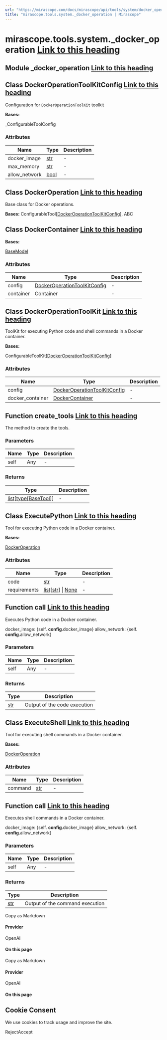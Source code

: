```yaml
---
url: "https://mirascope.com/docs/mirascope/api/tools/system/docker_operation"
title: "mirascope.tools.system._docker_operation | Mirascope"
---
```


# mirascope.tools.system.\_docker\_operation [Link to this heading](https://mirascope.com/docs/mirascope/api/tools/system/docker_operation\#mirascope-tools-system-docker-operation)

## Module \_docker\_operation [Link to this heading](https://mirascope.com/docs/mirascope/api/tools/system/docker_operation\#docker-operation)

## Class DockerOperationToolKitConfig [Link to this heading](https://mirascope.com/docs/mirascope/api/tools/system/docker_operation\#dockeroperationtoolkitconfig)

Configuration for `DockerOperationToolKit` toolkit

**Bases:**

\_ConfigurableToolConfig

### Attributes

| Name | Type | Description |
| --- | --- | --- |
| docker\_image | [str](https://docs.python.org/3/library/stdtypes.html#str) | - |
| max\_memory | [str](https://docs.python.org/3/library/stdtypes.html#str) | - |
| allow\_network | [bool](https://docs.python.org/3/library/functions.html#bool) | - |

## Class DockerOperation [Link to this heading](https://mirascope.com/docs/mirascope/api/tools/system/docker_operation\#dockeroperation)

Base class for Docker operations.

**Bases:** ConfigurableTool\[[DockerOperationToolKitConfig](https://mirascope.com/docs/mirascope/api/tools/system/docker_operation#dockeroperationtoolkitconfig)\], ABC

## Class DockerContainer [Link to this heading](https://mirascope.com/docs/mirascope/api/tools/system/docker_operation\#dockercontainer)

**Bases:**

[BaseModel](https://docs.pydantic.dev/latest/api/base_model/)

### Attributes

| Name | Type | Description |
| --- | --- | --- |
| config | [DockerOperationToolKitConfig](https://mirascope.com/docs/mirascope/api/tools/system/docker_operation#dockeroperationtoolkitconfig) | - |
| container | Container | - |

## Class DockerOperationToolKit [Link to this heading](https://mirascope.com/docs/mirascope/api/tools/system/docker_operation\#dockeroperationtoolkit)

ToolKit for executing Python code and shell commands in a Docker container.

**Bases:**

ConfigurableToolKit\[[DockerOperationToolKitConfig](https://mirascope.com/docs/mirascope/api/tools/system/docker_operation#dockeroperationtoolkitconfig)\]

### Attributes

| Name | Type | Description |
| --- | --- | --- |
| config | [DockerOperationToolKitConfig](https://mirascope.com/docs/mirascope/api/tools/system/docker_operation#dockeroperationtoolkitconfig) | - |
| docker\_container | [DockerContainer](https://mirascope.com/docs/mirascope/api/tools/system/docker_operation#dockercontainer) | - |

## Function create\_tools [Link to this heading](https://mirascope.com/docs/mirascope/api/tools/system/docker_operation\#create-tools)

The method to create the tools.

### Parameters

| Name | Type | Description |
| --- | --- | --- |
| self | Any | - |

### Returns

| Type | Description |
| --- | --- |
| [list](https://docs.python.org/3/library/stdtypes.html#list)\[[type](https://docs.python.org/3/library/functions.html#type)\[[BaseTool](https://mirascope.com/docs/mirascope/api/core/base/tool#basetool)\]\] | - |

## Class ExecutePython [Link to this heading](https://mirascope.com/docs/mirascope/api/tools/system/docker_operation\#executepython)

Tool for executing Python code in a Docker container.

**Bases:**

[DockerOperation](https://mirascope.com/docs/mirascope/api/tools/system/docker_operation#dockeroperation)

### Attributes

| Name | Type | Description |
| --- | --- | --- |
| code | [str](https://docs.python.org/3/library/stdtypes.html#str) | - |
| requirements | [list](https://docs.python.org/3/library/stdtypes.html#list)\[[str](https://docs.python.org/3/library/stdtypes.html#str)\] \| [None](https://docs.python.org/3/library/constants.html#None) | - |

## Function call [Link to this heading](https://mirascope.com/docs/mirascope/api/tools/system/docker_operation\#call)

Executes Python code in a Docker container.

docker\_image: {self. **config**.docker\_image}
allow\_network: {self. **config**.allow\_network}

### Parameters

| Name | Type | Description |
| --- | --- | --- |
| self | Any | - |

### Returns

| Type | Description |
| --- | --- |
| [str](https://docs.python.org/3/library/stdtypes.html#str) | Output of the code execution |

## Class ExecuteShell [Link to this heading](https://mirascope.com/docs/mirascope/api/tools/system/docker_operation\#executeshell)

Tool for executing shell commands in a Docker container.

**Bases:**

[DockerOperation](https://mirascope.com/docs/mirascope/api/tools/system/docker_operation#dockeroperation)

### Attributes

| Name | Type | Description |
| --- | --- | --- |
| command | [str](https://docs.python.org/3/library/stdtypes.html#str) | - |

## Function call [Link to this heading](https://mirascope.com/docs/mirascope/api/tools/system/docker_operation\#call)

Executes shell commands in a Docker container.

docker\_image: {self. **config**.docker\_image}
allow\_network: {self. **config**.allow\_network}

### Parameters

| Name | Type | Description |
| --- | --- | --- |
| self | Any | - |

### Returns

| Type | Description |
| --- | --- |
| [str](https://docs.python.org/3/library/stdtypes.html#str) | Output of the command execution |

Copy as Markdown

#### Provider

OpenAI

#### On this page

Copy as Markdown

#### Provider

OpenAI

#### On this page

## Cookie Consent

We use cookies to track usage and improve the site.

RejectAccept